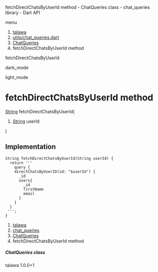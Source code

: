 




fetchDirectChatsByUserId method - ChatQueries class - chat\_queries library - Dart API







menu

1. [talawa](../../index.html)
2. [utils/chat\_queries.dart](../../file-___home_harshil_Desktop_open-source_palisadoes_talawa_lib_utils_chat_queries/)
3. [ChatQueries](../../file-___home_harshil_Desktop_open-source_palisadoes_talawa_lib_utils_chat_queries/ChatQueries-class.html)
4. fetchDirectChatsByUserId method

fetchDirectChatsByUserId


dark\_mode

light\_mode




# fetchDirectChatsByUserId method


[String](https://api.flutter.dev/flutter/dart-core/String-class.html)
fetchDirectChatsByUserId(

1. [String](https://api.flutter.dev/flutter/dart-core/String-class.html) userId

)

## Implementation

```
String fetchDirectChatsByUserId(String userId) {
  return '''
    query {
    directChatsByUserID(id: "$userId") {
      _id
      users{
        _id
        firstName
        email
      }
    }
  }
 ''';
}
```

 


1. [talawa](../../index.html)
2. [chat\_queries](../../file-___home_harshil_Desktop_open-source_palisadoes_talawa_lib_utils_chat_queries/)
3. [ChatQueries](../../file-___home_harshil_Desktop_open-source_palisadoes_talawa_lib_utils_chat_queries/ChatQueries-class.html)
4. fetchDirectChatsByUserId method

##### ChatQueries class





talawa
1.0.0+1






